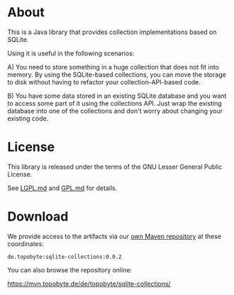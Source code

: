 # About

This is a Java library that provides collection implementations based on SQLite.

Using it is useful in the following scenarios:

A) You need to store something in a huge collection that does not fit into
memory. By using the SQLite-based collections, you can move the storage to disk
without having to refactor your collection-API-based code.

B) You have some data stored in an existing SQLite database and you want to
access some part of it using the collections API. Just wrap the existing
database into one of the collections and don't worry about changing your
existing code.

# License

This library is released under the terms of the GNU Lesser General Public
License.

See [LGPL.md](LGPL.md) and [GPL.md](GPL.md) for details.

# Download

We provide access to the artifacts via our
[own Maven repository](https://mvn.topobyte.de) at these coordinates:

    de.topobyte:sqlite-collections:0.0.2

You can also browse the repository online:

<https://mvn.topobyte.de/de/topobyte/sqlite-collections/>
